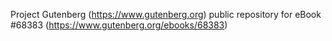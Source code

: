 Project Gutenberg (https://www.gutenberg.org) public repository for eBook #68383 (https://www.gutenberg.org/ebooks/68383)
